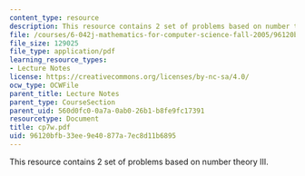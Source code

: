 ```yaml
---
content_type: resource
description: This resource contains 2 set of problems based on number theory III.
file: /courses/6-042j-mathematics-for-computer-science-fall-2005/96120bfb33ee9e40877a7ec8d11b6895_cp7w.pdf
file_size: 129025
file_type: application/pdf
learning_resource_types:
- Lecture Notes
license: https://creativecommons.org/licenses/by-nc-sa/4.0/
ocw_type: OCWFile
parent_title: Lecture Notes
parent_type: CourseSection
parent_uid: 560d0fc0-0a7a-0ab0-26b1-b8fe9fc17391
resourcetype: Document
title: cp7w.pdf
uid: 96120bfb-33ee-9e40-877a-7ec8d11b6895
---
```

This resource contains 2 set of problems based on number theory III.